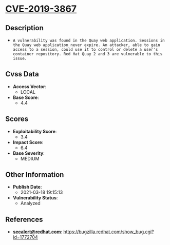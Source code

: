 
# [CVE-2019-3867](https://bugzilla.redhat.com/show_bug.cgi?id=1772704)

## Description

- `A vulnerability was found in the Quay web application. Sessions in the Quay web application never expire. An attacker, able to gain access to a session, could use it to control or delete a user's container repository. Red Hat Quay 2 and 3 are vulnerable to this issue.`

## Cvss Data

- **Access Vector**:
  - LOCAL
- **Base Score**:
  - 4.4

## Scores

- **Exploitability Score**:
  - 3.4
- **Impact Score**:
  - 6.4
- **Base Severity**:
  - MEDIUM

## Other Information

- **Publish Date**:
  - 2021-03-18 19:15:13
- **Vulnerability Status**:
  - Analyzed

## References

- **secalert@redhat.com**: https://bugzilla.redhat.com/show_bug.cgi?id=1772704
